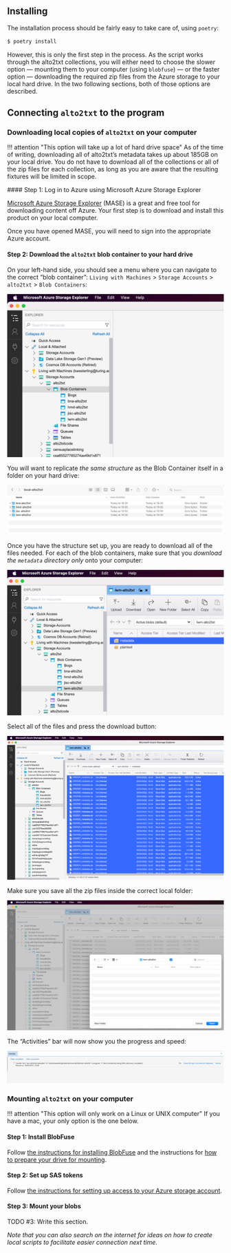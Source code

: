 ## Installing

The installation process should be fairly easy to take care of, using `poetry`:

```sh
$ poetry install
```

However, this is only the first step in the process. As the script works through the alto2txt collections, you will either need to choose the slower option — mounting them to your computer (using `blobfuse`) — or the faster option — downloading the required zip files from the Azure storage to your local hard drive. In the two following sections, both of those options are described.

## Connecting `alto2txt` to the program

### Downloading local copies of `alto2txt` on your computer

!!! attention "This option will take up a lot of hard drive space"
    As of the time of writing, downloading all of alto2txt’s metadata takes up about 185GB on your local drive. You do not have to download all of the collections or all of the zip files for each collection, as long as you are aware that the resulting fixtures will be limited in scope.

#### Step 1: Log in to Azure using Microsoft Azure Storage Explorer

[Microsoft Azure Storage Explorer](https://azure.microsoft.com/en-us/products/storage/storage-explorer/) (MASE) is a great and free tool for downloading content off Azure. Your first step is to download and install this product on your local computer.

Once you have opened MASE, you will need to sign into the appropriate Azure account.

#### Step 2: Download the `alto2txt` blob container to your hard drive

On your left-hand side, you should see a menu where you can navigate to the correct “blob container”: `Living with Machines` > `Storage Accounts` > `alto2txt` > `Blob Containers`:

![../img/azure-storage.png](../img/azure-storage.png)

You will want to replicate _the same structure_ as the Blob Container itself in a folder on your hard drive:

![../img/local-storage.png](../img/local-storage.png)

Once you have the structure set up, you are ready to download all of the files needed. For each of the blob containers, make sure that you _download the `metadata` directory only_ onto your computer:

![../img/metadata-fulltext.png](../img/metadata-fulltext.png)

Select all of the files and press the download button:

![../img/files-selected.png](../img/files-selected.png)

Make sure you save all the zip files inside the correct local folder:

![../img/ensure-correct-folder.png](../img/ensure-correct-folder.png)

The “Activities” bar will now show you the progress and speed:

![../img/activity-bar.png](../img/activity-bar.png)

### Mounting `alto2txt` on your computer

!!! attention "This option will only work on a Linux or UNIX computer"
    If you have a mac, your only option is the one below.

#### Step 1: Install BlobFuse

Follow [the instructions for installing BlobFuse](https://learn.microsoft.com/en-us/azure/storage/blobs/storage-how-to-mount-container-linux#install-blobfuse-v1) and the instructions for [how to prepare your drive for mounting](https://learn.microsoft.com/en-us/azure/storage/blobs/storage-how-to-mount-container-linux#prepare-for-mounting).

#### Step 2: Set up SAS tokens

Follow [the instructions for setting up access to your Azure storage account](https://learn.microsoft.com/en-us/azure/storage/blobs/storage-how-to-mount-container-linux#authorize-access-to-your-storage-account).

#### Step 3: Mount your blobs

TODO #3: Write this section.

_Note that you can also search on the internet for ideas on how to create local scripts to facilitate easier connection next time._
